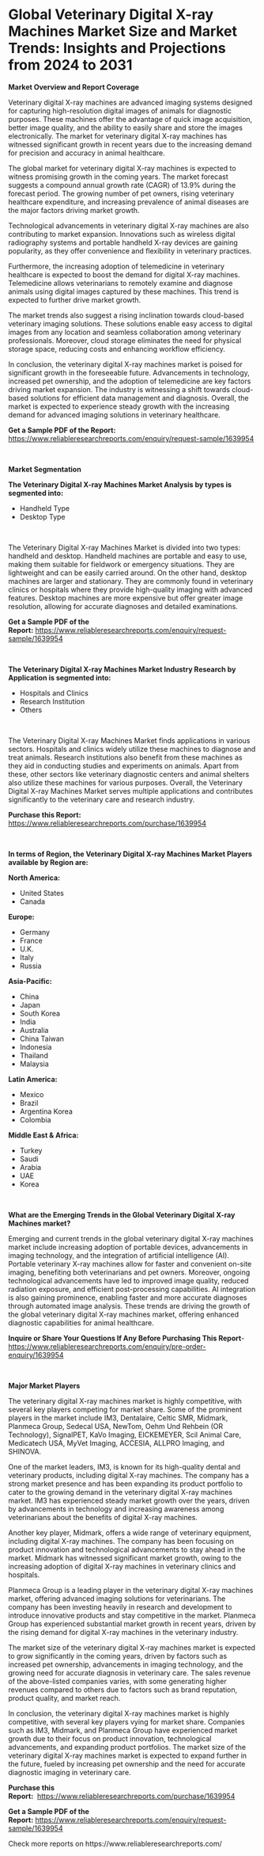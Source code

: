 <p><h1>Global Veterinary Digital X-ray Machines Market Size and Market Trends: Insights and Projections from 2024 to 2031</h1></p><p><strong>Market Overview and Report Coverage</strong></p>
<p><p>Veterinary digital X-ray machines are advanced imaging systems designed for capturing high-resolution digital images of animals for diagnostic purposes. These machines offer the advantage of quick image acquisition, better image quality, and the ability to easily share and store the images electronically. The market for veterinary digital X-ray machines has witnessed significant growth in recent years due to the increasing demand for precision and accuracy in animal healthcare.</p><p>The global market for veterinary digital X-ray machines is expected to witness promising growth in the coming years. The market forecast suggests a compound annual growth rate (CAGR) of 13.9% during the forecast period. The growing number of pet owners, rising veterinary healthcare expenditure, and increasing prevalence of animal diseases are the major factors driving market growth.</p><p>Technological advancements in veterinary digital X-ray machines are also contributing to market expansion. Innovations such as wireless digital radiography systems and portable handheld X-ray devices are gaining popularity, as they offer convenience and flexibility in veterinary practices.</p><p>Furthermore, the increasing adoption of telemedicine in veterinary healthcare is expected to boost the demand for digital X-ray machines. Telemedicine allows veterinarians to remotely examine and diagnose animals using digital images captured by these machines. This trend is expected to further drive market growth.</p><p>The market trends also suggest a rising inclination towards cloud-based veterinary imaging solutions. These solutions enable easy access to digital images from any location and seamless collaboration among veterinary professionals. Moreover, cloud storage eliminates the need for physical storage space, reducing costs and enhancing workflow efficiency.</p><p>In conclusion, the veterinary digital X-ray machines market is poised for significant growth in the foreseeable future. Advancements in technology, increased pet ownership, and the adoption of telemedicine are key factors driving market expansion. The industry is witnessing a shift towards cloud-based solutions for efficient data management and diagnosis. Overall, the market is expected to experience steady growth with the increasing demand for advanced imaging solutions in veterinary healthcare.</p></p>
<p><strong>Get a Sample PDF of the Report:</strong> <a href="https://www.reliableresearchreports.com/enquiry/request-sample/1639954">https://www.reliableresearchreports.com/enquiry/request-sample/1639954</a></p>
<p>&nbsp;</p>
<p><strong>Market Segmentation</strong></p>
<p><strong>The Veterinary Digital X-ray Machines Market Analysis by types is segmented into:</strong></p>
<p><ul><li>Handheld Type</li><li>Desktop Type</li></ul></p>
<p>&nbsp;</p>
<p><p>The Veterinary Digital X-ray Machines Market is divided into two types: handheld and desktop. Handheld machines are portable and easy to use, making them suitable for fieldwork or emergency situations. They are lightweight and can be easily carried around. On the other hand, desktop machines are larger and stationary. They are commonly found in veterinary clinics or hospitals where they provide high-quality imaging with advanced features. Desktop machines are more expensive but offer greater image resolution, allowing for accurate diagnoses and detailed examinations.</p></p>
<p><strong>Get a Sample PDF of the Report:</strong>&nbsp;<a href="https://www.reliableresearchreports.com/enquiry/request-sample/1639954">https://www.reliableresearchreports.com/enquiry/request-sample/1639954</a></p>
<p>&nbsp;</p>
<p><strong>The Veterinary Digital X-ray Machines Market Industry Research by Application is segmented into:</strong></p>
<p><ul><li>Hospitals and Clinics</li><li>Research Institution</li><li>Others</li></ul></p>
<p>&nbsp;</p>
<p><p>The Veterinary Digital X-ray Machines Market finds applications in various sectors. Hospitals and clinics widely utilize these machines to diagnose and treat animals. Research institutions also benefit from these machines as they aid in conducting studies and experiments on animals. Apart from these, other sectors like veterinary diagnostic centers and animal shelters also utilize these machines for various purposes. Overall, the Veterinary Digital X-ray Machines Market serves multiple applications and contributes significantly to the veterinary care and research industry.</p></p>
<p><strong>Purchase this Report:</strong>&nbsp; <a href="https://www.reliableresearchreports.com/purchase/1639954">https://www.reliableresearchreports.com/purchase/1639954</a></p>
<p>&nbsp;</p>
<p><strong>In terms of Region, the Veterinary Digital X-ray Machines Market Players available by Region are:</strong></p>
<p>
    <p> <strong> North America: </strong>
        <ul>
            <li>United States</li>
            <li>Canada</li>
        </ul>
        </p> 
    <p> <strong> Europe: </strong>
        <ul>
            <li>Germany</li>
            <li>France</li>
            <li>U.K.</li>
            <li>Italy</li>
            <li>Russia</li>
        </ul>
        </p> 
    <p> <strong> Asia-Pacific: </strong>
        <ul>
            <li>China</li>
            <li>Japan</li>
            <li>South Korea</li>
            <li>India</li>
            <li>Australia</li>
            <li>China Taiwan</li>
            <li>Indonesia</li>
            <li>Thailand</li>
            <li>Malaysia</li>
        </ul>
        </p> 
    <p> <strong> Latin America: </strong>
        <ul>
            <li>Mexico</li>
            <li>Brazil</li>
            <li>Argentina Korea</li>
            <li>Colombia</li>
        </ul>
        </p> 
    <p> <strong> Middle East & Africa: </strong>
        <ul>
            <li>Turkey</li>
            <li>Saudi</li>
            <li>Arabia</li>
            <li>UAE</li>
            <li>Korea</li>
        </ul>
    </p>
    </p>
<p>&nbsp;</p>
<p><strong>What are the Emerging Trends in the Global Veterinary Digital X-ray Machines market?</strong></p>
<p><p>Emerging and current trends in the global veterinary digital X-ray machines market include increasing adoption of portable devices, advancements in imaging technology, and the integration of artificial intelligence (AI). Portable veterinary X-ray machines allow for faster and convenient on-site imaging, benefiting both veterinarians and pet owners. Moreover, ongoing technological advancements have led to improved image quality, reduced radiation exposure, and efficient post-processing capabilities. AI integration is also gaining prominence, enabling faster and more accurate diagnoses through automated image analysis. These trends are driving the growth of the global veterinary digital X-ray machines market, offering enhanced diagnostic capabilities for animal healthcare.</p></p>
<p><strong>Inquire or Share Your Questions If Any Before Purchasing This Report</strong>- <a href="https://www.reliableresearchreports.com/enquiry/pre-order-enquiry/1639954">https://www.reliableresearchreports.com/enquiry/pre-order-enquiry/1639954</a></p>
<p>&nbsp;</p>
<p><strong>Major Market Players</strong></p>
<p><p>The veterinary digital X-ray machines market is highly competitive, with several key players competing for market share. Some of the prominent players in the market include IM3, Dentalaire, Celtic SMR, Midmark, Planmeca Group, Sedecal USA, NewTom, Oehm Und Rehbein (OR Technology), SignalPET, KaVo Imaging, EICKEMEYER, Scil Animal Care, Medicatech USA, MyVet Imaging, ACCESIA, ALLPRO Imaging, and SHINOVA.</p><p>One of the market leaders, IM3, is known for its high-quality dental and veterinary products, including digital X-ray machines. The company has a strong market presence and has been expanding its product portfolio to cater to the growing demand in the veterinary digital X-ray machines market. IM3 has experienced steady market growth over the years, driven by advancements in technology and increasing awareness among veterinarians about the benefits of digital X-ray machines.</p><p>Another key player, Midmark, offers a wide range of veterinary equipment, including digital X-ray machines. The company has been focusing on product innovation and technological advancements to stay ahead in the market. Midmark has witnessed significant market growth, owing to the increasing adoption of digital X-ray machines in veterinary clinics and hospitals.</p><p>Planmeca Group is a leading player in the veterinary digital X-ray machines market, offering advanced imaging solutions for veterinarians. The company has been investing heavily in research and development to introduce innovative products and stay competitive in the market. Planmeca Group has experienced substantial market growth in recent years, driven by the rising demand for digital X-ray machines in the veterinary industry.</p><p>The market size of the veterinary digital X-ray machines market is expected to grow significantly in the coming years, driven by factors such as increased pet ownership, advancements in imaging technology, and the growing need for accurate diagnosis in veterinary care. The sales revenue of the above-listed companies varies, with some generating higher revenues compared to others due to factors such as brand reputation, product quality, and market reach.</p><p>In conclusion, the veterinary digital X-ray machines market is highly competitive, with several key players vying for market share. Companies such as IM3, Midmark, and Planmeca Group have experienced market growth due to their focus on product innovation, technological advancements, and expanding product portfolios. The market size of the veterinary digital X-ray machines market is expected to expand further in the future, fueled by increasing pet ownership and the need for accurate diagnostic imaging in veterinary care.</p></p>
<p><strong>Purchase this Report:</strong>&nbsp;&nbsp;<a href="https://www.reliableresearchreports.com/purchase/1639954">https://www.reliableresearchreports.com/purchase/1639954</a></p>
<p></p>
<p><strong>Get a Sample PDF of the Report:</strong>&nbsp;<a href="https://www.reliableresearchreports.com/enquiry/request-sample/1639954">https://www.reliableresearchreports.com/enquiry/request-sample/1639954</a></p>
<p>Check more reports on https://www.reliableresearchreports.com/</p>
